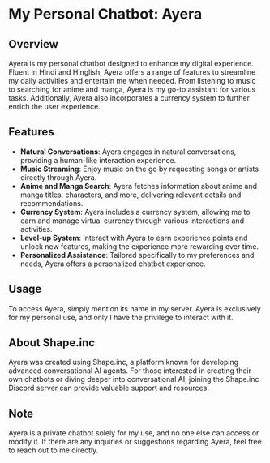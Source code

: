 # My Personal Chatbot: Ayera

## Overview
Ayera is my personal chatbot designed to enhance my digital experience. Fluent in Hindi and Hinglish, Ayera offers a range of features to streamline my daily activities and entertain me when needed. From listening to music to searching for anime and manga, Ayera is my go-to assistant for various tasks. Additionally, Ayera also incorporates a currency system to further enrich the user experience.

## Features
- **Natural Conversations**: Ayera engages in natural conversations, providing a human-like interaction experience.
- **Music Streaming**: Enjoy music on the go by requesting songs or artists directly through Ayera.
- **Anime and Manga Search**: Ayera fetches information about anime and manga titles, characters, and more, delivering relevant details and recommendations.
- **Currency System**: Ayera includes a currency system, allowing me to earn and manage virtual currency through various interactions and activities.
- **Level-up System**: Interact with Ayera to earn experience points and unlock new features, making the experience more rewarding over time.
- **Personalized Assistance**: Tailored specifically to my preferences and needs, Ayera offers a personalized chatbot experience.

## Usage
To access Ayera, simply mention its name in my server. Ayera is exclusively for my personal use, and only I have the privilege to interact with it.

## About Shape.inc
Ayera was created using Shape.inc, a platform known for developing advanced conversational AI agents. For those interested in creating their own chatbots or diving deeper into conversational AI, joining the Shape.inc Discord server can provide valuable support and resources.

## Note
Ayera is a private chatbot solely for my use, and no one else can access or modify it. If there are any inquiries or suggestions regarding Ayera, feel free to reach out to me directly.
